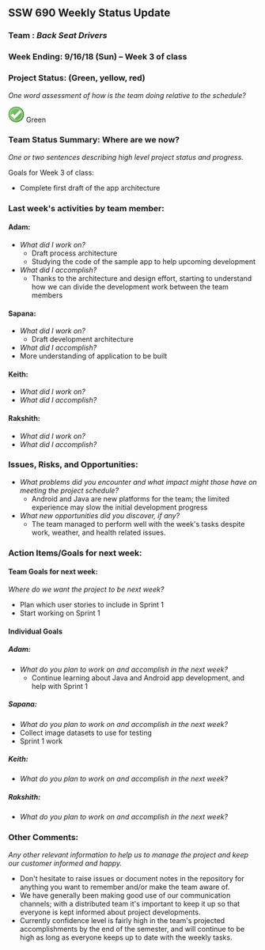 ## SSW 690 Weekly Status Update 

### Team : _Back Seat Drivers_

### Week Ending: 9/16/18 (Sun) – Week 3 of class

### Project Status: (Green, yellow, red)

_One word assessment of how is the team doing relative to the schedule?_

![Green](https://github.com/Scarabyte/SSW690-Project/blob/master/docs/StatusUpdates/status_green.png?raw=true) Green

### Team Status Summary: Where are we now?

_One or two sentences describing high level project status and progress._

Goals for Week 3 of class:
* Complete first draft of the app architecture

### Last week&#39;s activities by team member:

#### Adam:

* _What did I work on?_
  * Draft process architecture
  * Studying the code of the sample app to help upcoming development
* _What did I accomplish?_
  * Thanks to the architecture and design effort, starting to understand how we can divide the development work between the team members

#### Sapana:

* _What did I work on?_
  * Draft development architecture
 * _What did I accomplish?_
  * More understanding of application to be built 

#### Keith:

* _What did I work on?_
* _What did I accomplish?_

#### Rakshith:

* _What did I work on?_
* _What did I accomplish?_

### Issues, Risks, and Opportunities:

* _What problems did you encounter and what impact might those have on meeting the project schedule?_
  * Android and Java are new platforms for the team; the limited experience may slow the initial development progress
* _What new opportunities did you discover, if any?_
  * The team managed to perform well with the week's tasks despite work, weather, and health related issues.

### Action Items/Goals for next week:

#### Team Goals for next week:

_Where do we want the project to be next week?_
* Plan which user stories to include in Sprint 1
* Start working on Sprint 1

#### Individual Goals

##### Adam:

* _What do you plan to work on and accomplish in the next week?_
  * Continue learning about Java and Android app development, and help with Sprint 1

##### Sapana:

* _What do you plan to work on and accomplish in the next week?_
 * Collect image datasets to use for testing
 * Sprint 1 work

##### Keith:

* _What do you plan to work on and accomplish in the next week?_

##### Rakshith:

* _What do you plan to work on and accomplish in the next week?_


### Other Comments:

_Any other relevant information to help us to manage the project and keep our customer informed and happy._
* Don't hesitate to raise issues or document notes in the repository for anything you want to remember and/or make the team aware of.
* We have generally been making good use of our communication channels; with a distributed team it's important to keep it up so that everyone is kept informed about project developments.
* Currently confidence level is fairly high in the team's projected accomplishments by the end of the semester, and will continue to be high as long as everyone keeps up to date with the weekly tasks.
